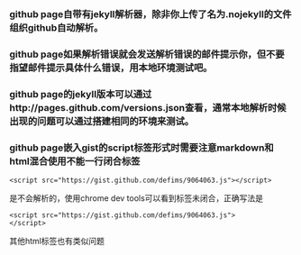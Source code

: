 ### github page自带有jekyll解析器，除非你上传了名为.nojekyll的文件组织github自动解析。

### github page如果解析错误就会发送解析错误的邮件提示你，但不要指望邮件提示具体什么错误，用本地环境测试吧。

### github page的jekyll版本可以通过http://pages.github.com/versions.json查看，通常本地解析时候出现的问题可以通过搭建相同的环境来测试。

### github page嵌入gist的script标签形式时需要注意markdown和html混合使用不能一行闭合标签

    <script src="https://gist.github.com/defims/9064063.js"></script>

是不会解析的，使用chrome dev tools可以看到标签未闭合，正确写法是

    <script src="https://gist.github.com/defims/9064063.js">
    </script>

其他html标签也有类似问题
